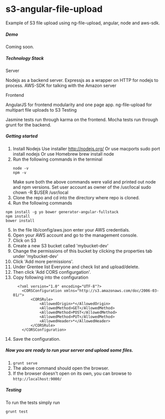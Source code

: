 s3-angular-file-upload
======================

Example of S3 file upload using ng-file-upload, angular, node and aws-sdk.

##### Demo
Coming soon.

##### Technology Stack
Server

Nodejs as a backend server.
Expressjs as a wrapper on HTTP for nodejs to process.
AWS-SDK for talking with the Amazon server

Frontend

AngularJS for frontend modularity and one page app.
ng-file-upload for multipart file uploads to S3
Testing

Jasmine tests run through karma on the frontend.
Mocha tests run through grunt for the backend.

##### Getting started

1. Install Nodejs
    Use installer http://nodejs.org/
    Or use macports sudo port install nodejs
    Or use Homebrew brew install node
2. Run the following commands in the terminal
    ```
    node -v
    npm -v
    ```
    Make sure both the above commands were valid and printed out node and npm versions.
    Set user account as owner of the /usr/local sudo chown -R $USER /usr/local
3. Clone the repo and cd into the directory where repo is cloned.
4. Run the following commands
```
npm install -g yo bower generator-angular-fullstack 
npm install
bower install
```
5. In the file lib/config/aws.json enter your AWS credentials.
6. Open your AWS account and go to the management console.
7. Click on S3
8. Create a new S3 bucket called 'mybucket-dev'
9. Change the permissions of this bucket by clicking the properties tab under 'mybucket-dev'
10. Click 'Add more permissions'.
11. Under Grentee list Everyone and check list and upload/delete.
12. Then click 'Add CORS configurgation'.
13. Copy following into the configuration
      ```
        <?xml version="1.0" encoding="UTF-8"?>
          <CORSConfiguration xmlns="http://s3.amazonaws.com/doc/2006-03-01/">
              <CORSRule>
                  <AllowedOrigin>*</AllowedOrigin>
                  <AllowedMethod>GET</AllowedMethod>
                  <AllowedMethod>POST</AllowedMethod>
                  <AllowedMethod>PUT</AllowedMethod>
                  <AllowedHeader>*</AllowedHeader>
              </CORSRule>
          </CORSConfiguration>
      ```
14. Save the configuration.


##### Now you are ready to run your server and upload some files.
1. ```grunt serve```
2. The above command should open the browser.
3. If the browser doesn't open on its own, you can browse to ```http://localhost:9000/```

##### Testing
To run the tests simply run
```
grunt test
```









